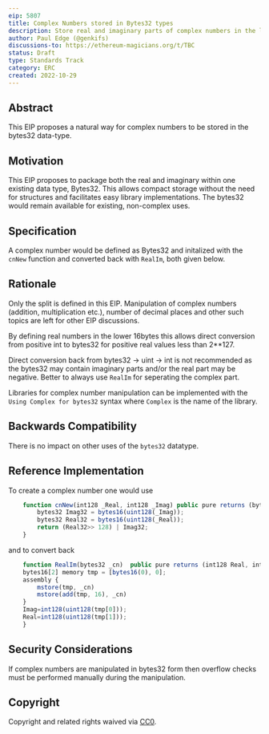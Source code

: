 ```yaml
---
eip: 5807
title: Complex Numbers stored in Bytes32 types
description: Store real and imaginary parts of complex numbers in the lower 16 bytes and upper 16 bytes respectively of a bytes32 type.
author: Paul Edge (@genkifs) 
discussions-to: https://ethereum-magicians.org/t/TBC
status: Draft
type: Standards Track
category: ERC
created: 2022-10-29
---
```

 
## Abstract

This EIP proposes a natural way for complex numbers to be stored in the bytes32 data-type.

## Motivation

This EIP proposes to package both the real and imaginary within one existing data type, Bytes32.  This allows compact storage without the need for structures and facilitates easy library implementations.  The bytes32 would remain available for existing, non-complex uses.

## Specification

A complex number would be defined as Bytes32 and initalized with the `cnNew` function and converted back with `RealIm`, both given below.   

## Rationale

Only the split is defined in this EIP.  Manipulation of complex numbers (addition, multiplication etc.), number of decimal places and other such topics are left for other EIP discussions.

By defining real numbers in the lower 16bytes this allows direct conversion from positive int to bytes32 for positive real values less than 2**127.  

Direct conversion back from bytes32 -> uint -> int is not recommended as the bytes32 may contain imaginary parts and/or the real part may be negative.  Better to always use `RealIm` for seperating the complex part.  

Libraries for complex number manipulation can be implemented with the `Using Complex for bytes32` syntax where `Complex` is the name of the library.  

## Backwards Compatibility 
There is no impact on other uses of the `bytes32` datatype. 

## Reference Implementation
To create a complex number one would use

```JavaScript
	function cnNew(int128 _Real, int128 _Imag) public pure returns (bytes32){
        bytes32 Imag32 = bytes16(uint128(_Imag));
        bytes32 Real32 = bytes16(uint128(_Real));
        return (Real32>> 128) | Imag32; 
	}
```
and to convert back

```JavaScript
	function RealIm(bytes32 _cn)  public pure returns (int128 Real, int128 Imag){
	bytes16[2] memory tmp = [bytes16(0), 0];
	assembly {
	    mstore(tmp, _cn)
	    mstore(add(tmp, 16), _cn)
	}
	Imag=int128(uint128(tmp[0]));
	Real=int128(uint128(tmp[1]));
	}
```

## Security Considerations
If complex numbers are manipulated in bytes32 form then overflow checks must be performed manually during the manipulation.

## Copyright

Copyright and related rights waived via [CC0](../LICENSE.md).
